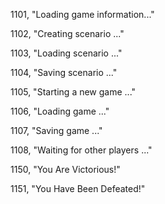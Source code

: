 ﻿1101, "Loading game information..."

1102, "Creating scenario ..."

1103, "Loading scenario ..."

1104, "Saving scenario ..."

1105, "Starting a new game ..."

1106, "Loading game ..."

1107, "Saving game ..."

1108, "Waiting for other players ..."

1150, "You Are Victorious!"

1151, "You Have Been Defeated!"

